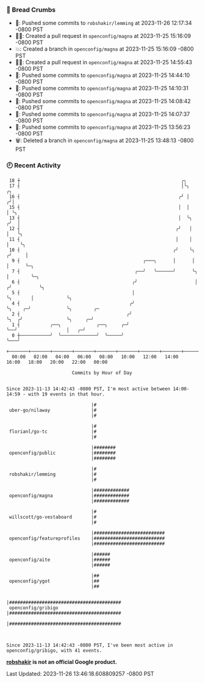 ### 🍞 Bread Crumbs

 * 🚢: Pushed some commits to `robshakir/lemming` at 2023-11-26 12:17:34 -0800 PST
 * ✍🏼: Created a pull request in `openconfig/magna` at 2023-11-25 15:16:09 -0800 PST
 * 💥: Created a branch in `openconfig/magna` at 2023-11-25 15:16:09 -0800 PST
 * ✍🏼: Created a pull request in `openconfig/magna` at 2023-11-25 14:55:43 -0800 PST
 * 🚢: Pushed some commits to `openconfig/magna` at 2023-11-25 14:44:10 -0800 PST
 * 🚢: Pushed some commits to `openconfig/magna` at 2023-11-25 14:10:31 -0800 PST
 * 🚢: Pushed some commits to `openconfig/magna` at 2023-11-25 14:08:42 -0800 PST
 * 🚢: Pushed some commits to `openconfig/magna` at 2023-11-25 14:07:37 -0800 PST
 * 🚢: Pushed some commits to `openconfig/magna` at 2023-11-25 13:56:23 -0800 PST
 * 🗑: Deleted a branch in `openconfig/magna` at 2023-11-25 13:48:13 -0800 PST

### 🕘 Recent Activity
```
 18 ┼                                                           ╭╮
 17 ┤                                                           │╰╮               ╭╮
 16 ┤                                                          ╭╯ │              ╭╯│
 15 ┤                                                          │  │              │ ╰╮
 13 ┤                                                          │  ╰╮            ╭╯  │
 12 ┤                                                         ╭╯   │            │   ╰╮
 11 ┤                                                         │    │            │    ╰╮
 10 ┤                                                        ╭╯    ╰╮          ╭╯     │
  9 ┤                                             ╭───╮      │      │          │      ╰─╮
  7 ┤                                          ╭──╯   ╰──────╯      ╰╮         │        ╰─╮
  6 ┤                                         ╭╯                     │        ╭╯          ╰╮
  5 ┤                                         │                      ╰╮       │            ╰╮
  4 ┤                                        ╭╯                       ╰╮    ╭─╯             ╰╮        ╭─
  2 ┤                                       ╭╯                         ╰╮  ╭╯                ╰╮     ╭─╯
  1 ┤           ╭──╮             ╭──╮     ╭─╯                           ╰──╯                  │   ╭─╯
  0 ┼───────────╯  ╰─────────────╯  ╰─────╯                                                   ╰───╯
    +───────+───────+───────+───────+───────+───────+───────+───────+───────+───────+───────+───────+────
  00:00   02:00   04:00   06:00   08:00   10:00   12:00   14:00   16:00   18:00   20:00   22:00   00:00   

						Commits by Hour of Day


Since 2023-11-13 14:42:43 -0800 PST, I'm most active between 14:00-14:59 - with 19 events in that hour.

```



```
                               |#
 uber-go/nilaway               |#
                               |#

                               |#
 florianl/go-tc                |#
                               |#

                               |########
 openconfig/public             |########
                               |########

                               |#
 robshakir/lemming             |#
                               |#

                               |#############
 openconfig/magna              |#############
                               |#############

                               |#
 willscott/go-vestaboard       |#
                               |#

                               |##########################
 openconfig/featureprofiles    |##########################
                               |##########################

                               |######
 openconfig/aite               |######
                               |######

                               |##
 openconfig/ygot               |##
                               |##

                               |#########################################
 openconfig/gribigo            |#########################################
                               |#########################################



Since 2023-11-13 14:42:43 -0800 PST, I've been most active in openconfig/gribigo, with 41 events.

```
**[robshakir](mailto:robjs@google.com) is not an official Google product.**  


Last Updated: 2023-11-26 13:46:18.608809257 -0800 PST
